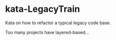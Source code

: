 # kata-LegacyTrain
Kata on how to refactor a typical legacy code base.

Too many projects have layered-based...
